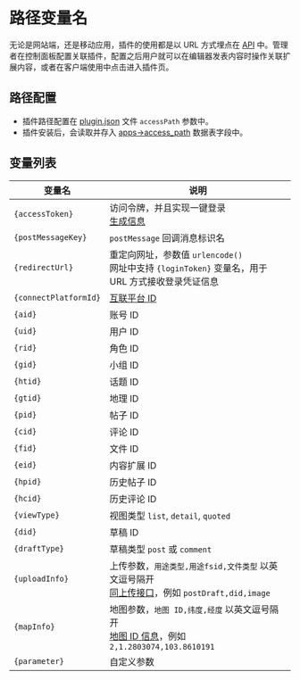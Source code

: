 # 路径变量名

无论是网站端，还是移动应用，插件的使用都是以 URL 方式埋点在 [API](../../api/) 中。管理者在控制面板配置关联插件，配置之后用户就可以在编辑器发表内容时操作关联扩展内容，或者在客户端使用中点击进入插件页。

## 路径配置

- 插件路径配置在 [plugin.json](https://docs.fresns.com/zh-Hans/open-source/extensions/index.html#plugin-json-配置信息) 文件 `accessPath` 参数中。
- 插件安装后，会读取并存入 [apps->access_path](https://docs.fresns.com/zh-Hans/open-source/database/apps/apps.html) 数据表字段中。

## 变量列表

| 变量名 | 说明 |
| --- | --- |
| `{accessToken}` | 访问令牌，并且实现一键登录<br>[生成信息](access-token.md) |
| `{postMessageKey}` | `postMessage` 回调消息标识名 |
| `{redirectUrl}` | 重定向网址，参数值 `urlencode()`<br>网址中支持 `{loginToken}` 变量名，用于 URL 方式接收登录凭证信息 |
| `{connectPlatformId}` | [互联平台 ID](https://docs.fresns.com/zh-Hans/open-source/configs/dictionary/connects.html) |
| `{aid}` | 账号 ID |
| `{uid}` | 用户 ID |
| `{rid}` | 角色 ID |
| `{gid}` | 小组 ID |
| `{htid}` | 话题 ID |
| `{gtid}` | 地理 ID |
| `{pid}` | 帖子 ID |
| `{cid}` | 评论 ID |
| `{fid}` | 文件 ID |
| `{eid}` | 内容扩展 ID |
| `{hpid}` | 历史帖子 ID |
| `{hcid}` | 历史评论 ID |
| `{viewType}` | 视图类型 `list`, `detail`, `quoted` |
| `{did}` | 草稿 ID |
| `{draftType}` | 草稿类型 `post` 或 `comment` |
| `{uploadInfo}` | 上传参数，`用途类型,用途fsid,文件类型` 以英文逗号隔开<br>[同上传接口](../../api/common/file-upload.md)，例如 `postDraft,did,image` |
| `{mapInfo}` | 地图参数，`地图 ID,纬度,经度` 以英文逗号隔开<br>[地图 ID 信息](../dictionary/maps.md)，例如 `2,1.2803074,103.8610191` |
| `{parameter}` | 自定义参数 |
